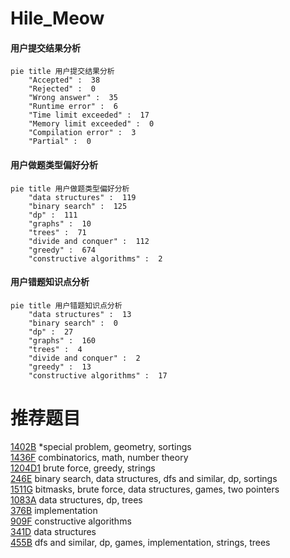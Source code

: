# Hile_Meow

<!-- tabs:start -->



#### **用户提交结果分析**

```mermaid
pie title 用户提交结果分析
    "Accepted" :  38
    "Rejected" :  0
    "Wrong answer" :  35
    "Runtime error" :  6
    "Time limit exceeded" :  17
    "Memory limit exceeded" :  0
    "Compilation error" :  3
    "Partial" :  0
```

#### **用户做题类型偏好分析**

```mermaid
pie title 用户做题类型偏好分析
    "data structures" :  119
    "binary search" :  125
    "dp" :  111
    "graphs" :  10
    "trees" :  71
    "divide and conquer" :  112
    "greedy" :  674
    "constructive algorithms" :  2
```
#### **用户错题知识点分析**

```mermaid
pie title 用户错题知识点分析
    "data structures" :  13
    "binary search" :  0
    "dp" :  27
    "graphs" :  160
    "trees" :  4
    "divide and conquer" :  2
    "greedy" :  13
    "constructive algorithms" :  17
```



<!-- tabs:end -->
# 推荐题目
[1402B](https://codeforces.com/contest/1402/problem/B)		*special problem,
                        geometry,
                        sortings		  
[1436F](https://codeforces.com/contest/1436/problem/F)		combinatorics,
                        math,
                        number theory		  
[1204D1](https://codeforces.com/contest/1204D/problem/1)		brute force,
                        greedy,
                        strings		  
[246E](https://codeforces.com/contest/246/problem/E)		binary search,
                        data structures,
                        dfs and similar,
                        dp,
                        sortings		  
[1511G](https://codeforces.com/contest/1511/problem/G)		bitmasks,
                        brute force,
                        data structures,
                        games,
                        two pointers		  
[1083A](https://codeforces.com/contest/1083/problem/A)		data structures,
                        dp,
                        trees		  
[376B](https://codeforces.com/contest/376/problem/B)		implementation		  
[909F](https://codeforces.com/contest/909/problem/F)		constructive algorithms		  
[341D](https://codeforces.com/contest/341/problem/D)		data structures		  
[455B](https://codeforces.com/contest/455/problem/B)		dfs and similar,
                        dp,
                        games,
                        implementation,
                        strings,
                        trees		  
